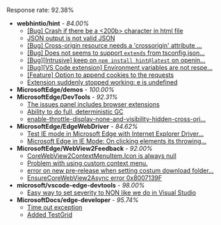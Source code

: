Response rate: 92.38%

* **webhintio/hint** - _84.00%_
  * [[Bug] Crash if there be a <200b> character in html file](https://github.com/webhintio/hint/issues/5082)
  * [JSON output is not valid JSON](https://github.com/webhintio/hint/issues/5081)
  * [[Bug] Cross-origin resource needs a 'crossorigin' attribute ...](https://github.com/webhintio/hint/issues/5054)
  * [[Bug] Does not seems to support `extends` from tsconfig.json...](https://github.com/webhintio/hint/issues/5035)
  * [[Bug][Intrusive] keep on `npm install hint@latest` on openin...](https://github.com/webhintio/hint/issues/5034)
  * [[Bug][VS Code extension] Environment variables are not respe...](https://github.com/webhintio/hint/issues/4957)
  * [[Feature] Option to append cookies to the requests](https://github.com/webhintio/hint/issues/5079)
  * [Extension suddenly stopped working: e is undefined](https://github.com/webhintio/hint/issues/5078)
* **MicrosoftEdge/demos** - _100.00%_
* **MicrosoftEdge/DevTools** - _92.31%_
  * [The issues panel includes browser extensions](https://github.com/MicrosoftEdge/DevTools/issues/41)
  * [Ability to do full, deterministic GC](https://github.com/MicrosoftEdge/DevTools/issues/40)
  * [enable-throttle-display-none-and-visibility-hidden-cross-ori...](https://github.com/MicrosoftEdge/DevTools/issues/3)
* **MicrosoftEdge/EdgeWebDriver** - _84.62%_
  * [Test IE mode in Microsoft Edge with Internet Explorer Driver...](https://github.com/MicrosoftEdge/EdgeWebDriver/issues/13)
  * [Microsoft Edge in IE Mode: On clicking elements its throwing...](https://github.com/MicrosoftEdge/EdgeWebDriver/issues/12)
* **MicrosoftEdge/WebView2Feedback** - _92.00%_
  * [CoreWebView2ContextMenuItem.Icon is always null](https://github.com/MicrosoftEdge/WebView2Feedback/issues/2367)
  * [Problem with using custom context menu.](https://github.com/MicrosoftEdge/WebView2Feedback/issues/2368)
  * [error on new pre-release when setting costum download folder...](https://github.com/MicrosoftEdge/WebView2Feedback/issues/2358)
  * [EnsureCoreWebView2Async error 0x8007139F](https://github.com/MicrosoftEdge/WebView2Feedback/issues/2343)
* **microsoft/vscode-edge-devtools** - _98.00%_
  * [Easy way to set severity to NON like we do in Visual Studio](https://github.com/microsoft/vscode-edge-devtools/issues/977)
* **MicrosoftDocs/edge-developer** - _95.74%_
  * [Time out exception](https://github.com/MicrosoftDocs/edge-developer/issues/1906)
  * [Added TestGrid](https://github.com/MicrosoftDocs/edge-developer/pull/1890)